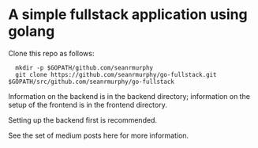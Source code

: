 # A simple fullstack application using golang

Clone this repo as follows:

```
  mkdir -p $GOPATH/github.com/seanrmurphy
  git clone https://github.com/seanrmurphy/go-fullstack.git $GOPATH/src/github.com/seanrmurphy/go-fullstack
```

Information on the backend is in the backend directory; information on the
setup of the frontend is in the frontend directory.

Setting up the backend first is recommended.

See the set of medium posts here for more information.


